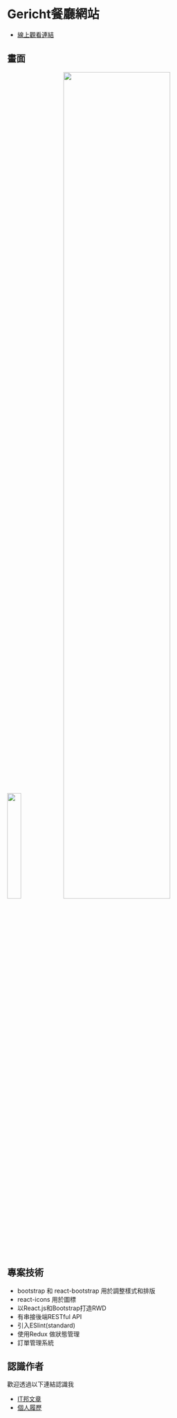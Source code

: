 # Gericht餐廳網站

- [線上觀看連結](https://restaurant-react-rwd-sf1x.vercel.app/)


## 畫面
<img src="https://github.com/andychen-web/restaurant-react-RWD/assets/79246459/daa5ff9a-acb9-4645-8200-a2d1a38f8346" width="25%">
<img src="https://github.com/andychen-web/restaurant-react-RWD/assets/79246459/318ce6e3-0c96-4147-b98f-1c485d7370c9" width="70%">


## 專案技術
- bootstrap 和 react-bootstrap 用於調整樣式和排版
- react-icons 用於圖標
- 以React.js和Bootstrap打造RWD
- 有串接後端RESTful API 
- 引入ESlint(standard)
- 使用Redux 做狀態管理
- 訂單管理系統


## 認識作者

歡迎透過以下連結認識我

- [IT邦文章](https://ithelp.ithome.com.tw/users/20151785/articles)
- [個人履歷](https://www.cakeresume.com/andy-792004)
